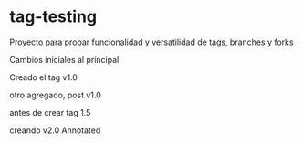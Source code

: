 tag-testing
===========

Proyecto para probar funcionalidad y versatilidad de tags, branches y forks

Cambios iniciales al principal

Creado el tag v1.0

otro agregado, post v1.0

antes de crear tag 1.5

creando v2.0 Annotated
